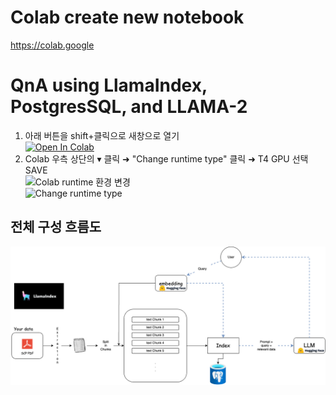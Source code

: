 # Colab create new notebook
https://colab.google
# QnA using LlamaIndex, PostgresSQL, and LLAMA-2
1. 아래 버튼을 shift+클릭으로 새창으로 열기  
<a href="https://colab.research.google.com/github/Jeremy-su1/LlamaIndex-train/blob/main/QnA_using_LlamaIndex.ipynb" target="_parent"><img src="https://colab.research.google.com/assets/colab-badge.svg" alt="Open In Colab"/></a>
2. Colab 우측 상단의 ▾ 클릭 ➜ "Change runtime type" 클릭 ➜ T4 GPU 선택 SAVE  
![Colab runtime 환경 변경](https://github.com/Jeremy-su1/LlamaIndex-train/assets/44183045/0eccf953-9993-41ca-832d-6179bd2350d3#style=max-width:50px;vertical-align:bottom; "Colab runtime 환경 변경")  
![Change runtime type](https://github.com/Jeremy-su1/LlamaIndex-train/assets/44183045/787a1dd5-bdbd-4bee-8c67-91a549ab80d2)

## 전체 구성 흐름도
<div align=center><img src=QnAusingLlamaIndex.drawio.png></div>
